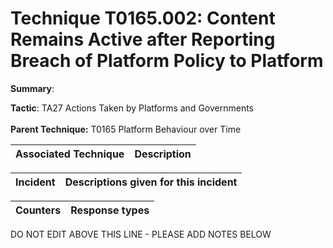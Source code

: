 # Technique T0165.002: Content Remains Active after Reporting Breach of Platform Policy to Platform

**Summary**: 

**Tactic**: TA27 Actions Taken by Platforms and Governments <br><br>**Parent Technique:** T0165 Platform Behaviour over Time


| Associated Technique | Description |
| --------- | ------------------------- |



| Incident | Descriptions given for this incident |
| -------- | -------------------- |



| Counters | Response types |
| -------- | -------------- |


DO NOT EDIT ABOVE THIS LINE - PLEASE ADD NOTES BELOW